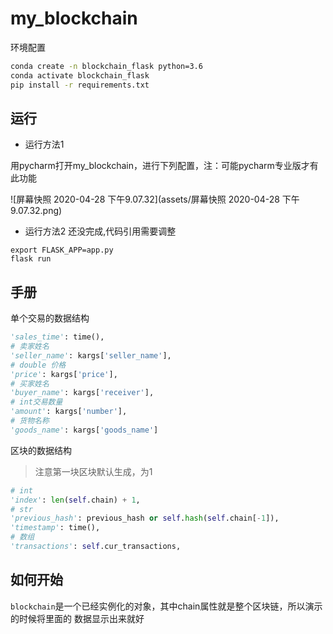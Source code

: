 # my_blockchain

环境配置

```bash
conda create -n blockchain_flask python=3.6
conda activate blockchain_flask
pip install -r requirements.txt
```


## 运行
-  运行方法1

用pycharm打开my_blockchain，进行下列配置，注：可能pycharm专业版才有此功能

![屏幕快照 2020-04-28 下午9.07.32](assets/屏幕快照 2020-04-28 下午9.07.32.png)



- 运行方法2
还没完成,代码引用需要调整
```
export FLASK_APP=app.py
flask run
```



## 手册
单个交易的数据结构
```python
'sales_time': time(),
# 卖家姓名
'seller_name': kargs['seller_name'],
# double 价格
'price': kargs['price'],
# 买家姓名
'buyer_name': kargs['receiver'],
# int交易数量
'amount': kargs['number'],
# 货物名称
'goods_name': kargs['goods_name']
```

区块的数据结构
> 注意第一块区块默认生成，为1
```python
# int
'index': len(self.chain) + 1,
# str
'previous_hash': previous_hash or self.hash(self.chain[-1]),
'timestamp': time(),
# 数组
'transactions': self.cur_transactions,
```

## 如何开始
`blockchain`是一个已经实例化的对象，其中chain属性就是整个区块链，所以演示的时候将里面的
数据显示出来就好


